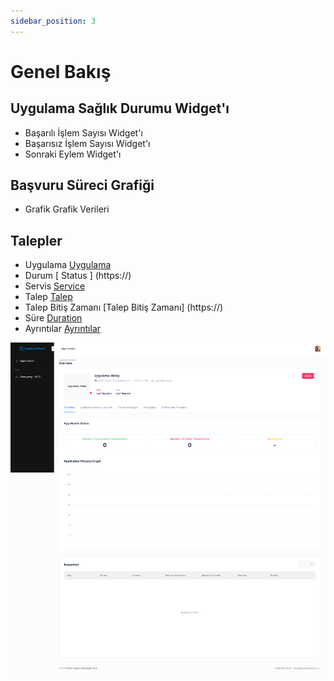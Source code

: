 ```yaml
---
sidebar_position: 3
---
```


# Genel Bakış

## Uygulama Sağlık Durumu Widget'ı

- Başarılı İşlem Sayısı Widget'ı
- Başarısız İşlem Sayısı Widget'ı
- Sonraki Eylem Widget'ı

## Başvuru Süreci Grafiği

- Grafik Grafik Verileri

## Talepler

- Uygulama [Uygulama](https://)
- Durum [ Status ] (https://)
- Servis [ Service ](https://)
- Talep [ Talep ](https://)
- Talep Bitiş Zamanı [Talep Bitiş Zamanı] (https://)
- Süre [ Duration ](https://)
- Ayrıntılar [ Ayrıntılar ](https://)

![Docusaurus Plushie](./Overview.png)